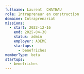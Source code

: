 ```yaml
---
fullname: Laurent  CHATEAU
role: Intrapreneur en construction
domaine: Intraprenariat
missions:
  - start: 2022-12-16
    end: 2025-04-30
    status: admin
    employer: ADEME
    startups:
      - benefriches
memberType: beta
startups:
  - benefriches
---
```

